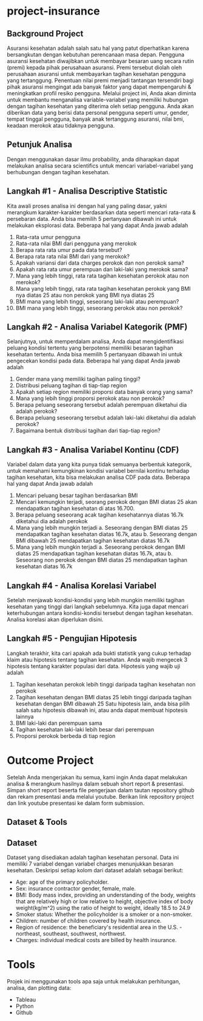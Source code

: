 # project-insurance

## Background Project 
Asuransi kesehatan adalah salah satu hal yang patut diperhatikan karena bersangkutan dengan
kebutuhan perencanaan masa depan. Pengguna asuransi kesehatan diwajibkan untuk
membayar besaran uang secara rutin (premi) kepada pihak perusahaan asuransi. Premi
tersebut diolah oleh perusahaan asuransi untuk membayarkan tagihan kesehatan pengguna
yang tertanggung. Penentuan nilai premi menjadi tantangan tersendiri bagi pihak asuransi
mengingat ada banyak faktor yang dapat mempengaruhi & meningkatkan profil resiko
pengguna.
Melalui project ini, Anda akan diminta untuk membantu menganalisa variable-variabel yang
memiliki hubungan dengan tagihan kesehatan yang diterima oleh setiap pengguna. Anda akan
diberikan data yang berisi data personal pengguna seperti umur, gender, tempat tinggal
pengguna, banyak anak tertanggung asuransi, nilai bmi, keadaan merokok atau tidaknya
pengguna.

## Petunjuk Analisa
Dengan menggunakan dasar ilmu probability, anda diharapkan dapat melakukan analisa secara scientifics untuk mencari variabel-variabel yang berhubungan dengan tagihan kesehatan.

## Langkah #1 - Analisa Descriptive Statistic
Kita awali proses analisa ini dengan hal yang paling dasar, yakni merangkum karakter-karakter
berdasarkan data seperti mencari rata-rata & persebaran data. Anda bisa memilih 5 pertanyaan
dibawah ini untuk melakukan eksplorasi data. Beberapa hal yang dapat Anda jawab adalah
1. Rata-rata umur pengguna
2. Rata-rata nilai BMI dari pengguna yang merokok
3. Berapa rata rata umur pada data tersebut?
4. Berapa rata rata nilai BMI dari yang merokok?
5. Apakah variansi dari data charges perokok dan non perokok sama?
6. Apakah rata rata umur perempuan dan laki-laki yang merokok sama?
7. Mana yang lebih tinggi, rata rata tagihan kesehatan perokok atau non merokok?
8. Mana yang lebih tinggi, rata rata tagihan kesehatan perokok yang BMI nya diatas 25
atau non perokok yang BMI nya diatas 25
9. BMI mana yang lebih tinggi, seseorang laki-laki atau perempuan?
10. BMI mana yang lebih tinggi, seseorang perokok atau non perokok?

## Langkah #2 - Analisa Variabel Kategorik (PMF)
Selanjutnya, untuk memperdalam analisa, Anda dapat mengidentifikasi peluang kondisi tertentu yang berpotensi memiliki besaran tagihan kesehatan tertentu. Anda bisa memilih 5 pertanyaan dibawah ini untuk pengecekan kondisi pada data. Beberapa hal yang dapat Anda jawab adalah
1. Gender mana yang memiliki tagihan paling tinggi?
2. Distribusi peluang tagihan di tiap-tiap region
3. Apakah setiap region memiliki proporsi data banyak orang yang sama?
4. Mana yang lebih tinggi proporsi perokok atau non perokok?
5. Berapa peluang seseorang tersebut adalah perempuan diketahui dia adalah perokok?
6. Berapa peluang seseorang tersebut adalah laki-laki diketahui dia adalah perokok?
7. Bagaimana bentuk distribusi tagihan dari tiap-tiap region?

## Langkah #3 - Analisa Variabel Kontinu (CDF)
Variabel dalam data yang kita punya tidak semuanya berbentuk kategorik, untuk memahami kemungkinan kondisi variabel bernilai kontinu terhadap tagihan kesehatan, kita bisa melakukan analisa CDF pada data. Beberapa hal yang dapat Anda jawab adalah
1. Mencari peluang besar tagihan berdasarkan BMI
2. Mencari kemungkin terjadi, seorang perokok dengan BMI diatas 25 akan mendapatkan tagihan kesehatan di atas 16.700.
3. Berapa peluang seseorang acak tagihan kesehatannya diatas 16.7k diketahui dia adalah perokok
4. Mana yang lebih mungkin terjadi
a. Seseorang dengan BMI diatas 25 mendapatkan tagihan kesehatan diatas 16.7k,
atau
b. Seseorang dengan BMI dibawah 25 mendapatkan tagihan kesehatan diatas
16.7k
5. Mana yang lebih mungkin terjadi
a. Seseorang perokok dengan BMI diatas 25 mendapatkan tagihan kesehatan diatas 16.7k, atau
b. Seseorang non perokok dengan BMI diatas 25 mendapatkan tagihan kesehatan diatas 16.7k

## Langkah #4 - Analisa Korelasi Variabel
Setelah menjawab kondisi-kondisi yang lebih mungkin memiliki tagihan kesehatan yang tinggi
dari langkah sebelumnya. Kita juga dapat mencari keterhubungan antara kondisi-kondisi
tersebut dengan tagihan kesehatan. Analisa korelasi akan diperlukan disini.

## Langkah #5 - Pengujian Hipotesis
Langkah terakhir, kita cari apakah ada bukti statistik yang cukup terhadap klaim atau hipotesis
tentang tagihan kesehatan. Anda wajib mengecek 3 hipotesis tentang karakter populasi dari
data. Hipotesis yang wajib uji adalah
1. Tagihan kesehatan perokok lebih tinggi daripada tagihan kesehatan non perokok
2. Tagihan kesehatan dengan BMI diatas 25 lebih tinggi daripada tagihan kesehatan
dengan BMI dibawah 25
Satu hipotesis lain, anda bisa pilih salah satu hipotesis dibawah ini, atau anda dapat membuat
hipotesis lainnya
1. BMI laki-laki dan perempuan sama
2. Tagihan kesehatan laki-laki lebih besar dari perempuan
3. Proporsi perokok berbeda di tiap region

# Outcome Project
Setelah Anda mengerjakan itu semua, kami ingin Anda dapat melakukan analisa & merangkum
hasilnya dalam sebuah short report & presentasi. Simpan short report beserta file pengerjaan
dalam tautan repository github dan rekam presentasi anda melalui youtube. Berikan link
repository project dan link youtube presentasi ke dalam form submission.

## Dataset & Tools

## Dataset
Dataset yang disediakan adalah tagihan kesehatan personal. Data ini memiliki 7 variabel dengan variabel charges menunjukkan besaran kesehatan. Deskripsi setiap kolom dari dataset adalah sebagai berikut:

* Age: age of the primary policyholder.
* Sex: insurance contractor gender, female, male.
* BMI: Body mass index, providing an understanding of the body, weights that are relatively high or low relative to height, objective index of body weight(kg/m^2) using the ratio of height to weight, ideally 18.5 to 24.9
* Smoker status: Whether the policyholder is a smoker or a non-smoker.
* Children: number of children covered by health insurance.
* Region of residence: the beneficiary's residential area in the U.S. - northeast, southeast, southwest, northwest.
* Charges: individual medical costs are billed by health insurance.

# Tools
Projek ini menggunakan tools apa saja untuk melakukan perhitungan, analisa, dan plotting data:
* Tableau
* Python
* Github
